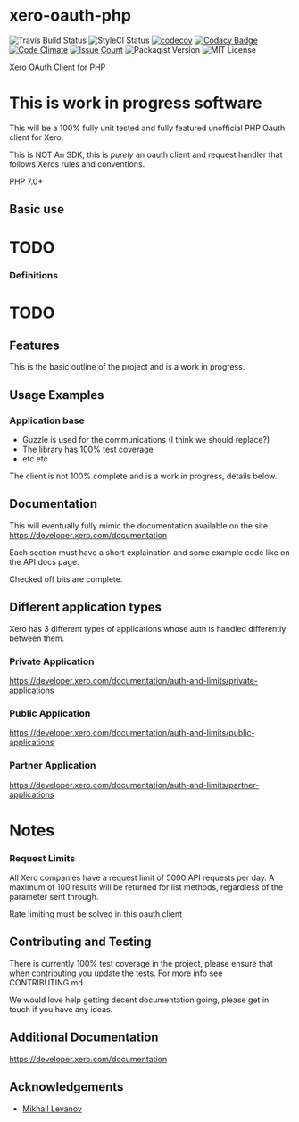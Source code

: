 # xero-oauth-php

![Travis Build Status](https://travis-ci.org/darrynten/xero-oauth-php.svg?branch=dev)
![StyleCI Status](https://styleci.io/repos/xx/shield?branch=dev)
[![codecov](https://codecov.io/gh/darrynten/xero-oauth-php/branch/dev/graph/badge.svg)](https://codecov.io/gh/darrynten/xero-oauth-php)
[![Codacy Badge](https://api.codacy.com/project/badge/Grade/xx)](https://www.codacy.com/app/darrynten/xero-oauth-php?utm_source=github.com&amp;utm_medium=referral&amp;utm_content=darrynten/xero-oauth-php&amp;utm_campaign=Badge_Grade)
[![Code Climate](https://codeclimate.com/github/darrynten/xero-oauth-php/badges/gpa.svg)](https://codeclimate.com/github/darrynten/xero-oauth-php)
[![Issue Count](https://codeclimate.com/github/darrynten/xero-oauth-php/badges/issue_count.svg)](https://codeclimate.com/github/darrynten/xero-oauth-php)
![Packagist Version](https://img.shields.io/packagist/v/darrynten/xero-oauth-php.svg)
![MIT License](https://img.shields.io/github/license/darrynten/xero-oauth-php.svg)

[Xero](https://developer.xero.com) OAuth Client for PHP

# This is work in progress software

This will be a 100% fully unit tested and fully featured unofficial 
PHP Oauth client for Xero.

This is NOT An SDK, this is _purely_ an oauth client and request handler
that follows Xeros rules and conventions.

PHP 7.0+

## Basic use

# TODO

### Definitions

# TODO

## Features

This is the basic outline of the project and is a work in progress.

## Usage Examples

### Application base

* Guzzle is used for the communications (I think we should replace?)
* The library has 100% test coverage
* etc etc

The client is not 100% complete and is a work in progress, details below.

## Documentation

This will eventually fully mimic the documentation available on the site.
https://developer.xero.com/documentation

Each section must have a short explaination and some example code like on
the API docs page.

Checked off bits are complete.

## Different application types

Xero has 3 different types of applications whose auth is handled
differently between them.

### Private Application
https://developer.xero.com/documentation/auth-and-limits/private-applications

### Public Application
https://developer.xero.com/documentation/auth-and-limits/public-applications

### Partner Application
https://developer.xero.com/documentation/auth-and-limits/partner-applications

# Notes

### Request Limits

All Xero companies have a request limit of 5000 API requests per day. A maximum of 100 results will be returned for list methods, regardless of the parameter sent through.

Rate limiting must be solved in this oauth client

## Contributing and Testing

There is currently 100% test coverage in the project, please ensure that
when contributing you update the tests. For more info see CONTRIBUTING.md

We would love help getting decent documentation going, please get in touch
if you have any ideas.

## Additional Documentation

https://developer.xero.com/documentation

## Acknowledgements

* [Mikhail Levanov](https://github.com/leor)
